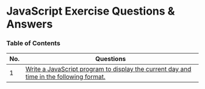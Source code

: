 # JavaScript Exercise Questions & Answers

### Table of Contents

| No. | Questions                                                                                                                                              |
| --- | ------------------------------------------------------------------------------------------------------------------------------------------------------ |
| 1   | [Write a JavaScript program to display the current day and time in the following format.](#what-are-the-possible-ways-to-create-objects-in-javascript) |
